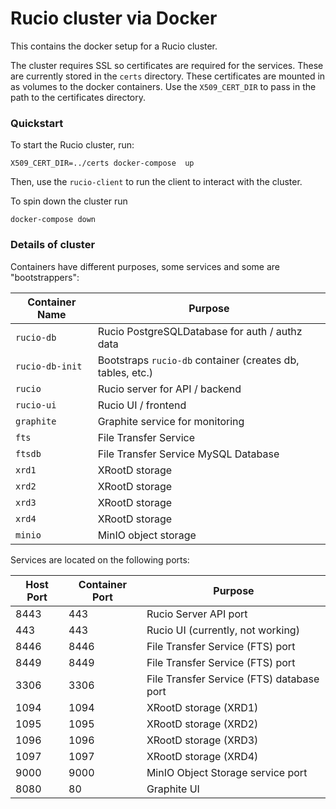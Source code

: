 # Rucio cluster via Docker

This contains the docker setup for a Rucio cluster.

The cluster requires SSL so certificates are required for the services.
These are currently stored in the `certs` directory.
These certificates are mounted in as volumes to the docker containers.
Use the `X509_CERT_DIR` to pass in the path to the certificates directory.

### Quickstart

To start the Rucio cluster, run:

```
X509_CERT_DIR=../certs docker-compose  up
```

Then, use the `rucio-client` to run the client to interact with the cluster.

To spin down the cluster run
```
docker-compose down
```

### Details of cluster

Containers have different purposes, some services and some are "bootstrappers":

| Container Name  | Purpose                                                    |
|-----------------|------------------------------------------------------------|
| `rucio-db`      | Rucio PostgreSQLDatabase for auth / authz data             |
| `rucio-db-init` | Bootstraps `rucio-db` container (creates db, tables, etc.) |
| `rucio`         | Rucio server for API / backend                             |
| `rucio-ui`      | Rucio UI / frontend                                        |
| `graphite`      | Graphite service for monitoring                            |
| `fts`           | File Transfer Service                                      |
| `ftsdb`         | File Transfer Service MySQL Database                       |
| `xrd1`          | XRootD storage                                             |
| `xrd2`          | XRootD storage                                             |
| `xrd3`          | XRootD storage                                             |
| `xrd4`          | XRootD storage                                             |
| `minio`         | MinIO object storage                                       |

Services are located on the following ports:

| Host Port | Container Port | Purpose                                        |
|-----------|----------------|------------------------------------------------|
| 8443      | 443            | Rucio Server API port                          |
| 443       | 443            | Rucio UI (currently, not working)              |
| 8446      | 8446           | File Transfer Service (FTS) port               |
| 8449      | 8449           | File Transfer Service (FTS) port               |
| 3306      | 3306           | File Transfer Service (FTS) database port      |
| 1094      | 1094           | XRootD storage (XRD1)                          |
| 1095      | 1095           | XRootD storage (XRD2)                          |
| 1096      | 1096           | XRootD storage (XRD3)                          |
| 1097      | 1097           | XRootD storage (XRD4)                          |
| 9000      | 9000           | MinIO Object Storage service port              |
| 8080      | 80             | Graphite UI                                    |

